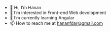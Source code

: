 - 👋 Hi, I’m Hanan
- 👀 I’m interested in Front-end Web devolopment 
- 🌱 I’m currently learning Angular
- 📫 How to reach me at hananfdar@gmail.com

<!---
Ab-Hanan01/Ab-Hanan01 is a ✨ special ✨ repository because its `README.md` (this file) appears on your GitHub profile.
You can click the Preview link to take a look at your changes.
--->
